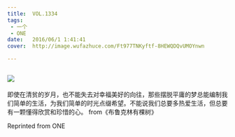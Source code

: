 ```yaml
---
title:	VOL.1334
tags:
 - 一个
 - ONE
date:	2016/06/1 1:41:41
cover:	http://image.wufazhuce.com/Ft977TNKyftf-8HEWQDQvUMOYnwn

---
```

![](http://image.wufazhuce.com/Ft977TNKyftf-8HEWQDQvUMOYnwn)
---

即使在清贫的岁月，也不能失去对幸福美好的向往，那些摆脱平庸的梦总能编制我们简单的生活，为我们简单的时光点缀希望。不能说我们总要多热爱生活，但总要有一颗懂得欣赏和珍惜的心。 from《布鲁克林有棵树》
 
Reprinted from ONE
